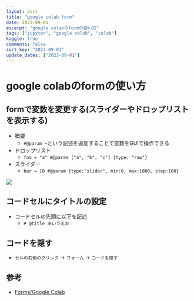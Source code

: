 ```yaml
---
layout: post
title: "google colab form"
date: 2023-09-01
excerpt: "google colabのformの使い方"
tags: ["jupyter", "google colab", "colab"]
kaggle: true
comments: false
sort_key: "2023-09-01"
update_dates: ["2023-09-01"]
---
```


# google colabのformの使い方

## formで変数を変更する(スライダーやドロップリストを表示する)
 - 概要
   - `#@param ~`という記述を追加することで変数をGUIで操作できる
 - ドロップリスト
   - `foo = "a" #@param ["a", "b", "c"] {type: "raw"}`
 - スライダー
   - `bar = 10 #@param {type:"slider", min:0, max:1000, step:100}`

<div>
  <img src="https://f004.backblazeb2.com/file/gimpeik/Images/Screenshot+2023-03-05+at+16.55.13.png">
</div>

## コードセルにタイトルの設定
 - コードセルの先頭に以下を記述
   - `# @title あいうえお`

## コードを隠す
 - `セルの右側のクリック` -> `フォーム` -> `コードを隠す`

## 参考
 - [Forms/Google Colab](https://colab.research.google.com/notebooks/forms.ipynb)
